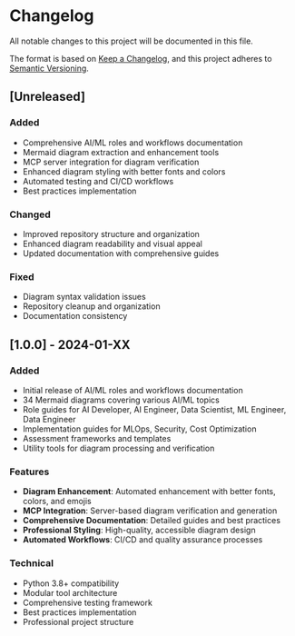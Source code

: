 # Changelog

All notable changes to this project will be documented in this file.

The format is based on [Keep a Changelog](https://keepachangelog.com/en/1.0.0/),
and this project adheres to [Semantic Versioning](https://semver.org/spec/v2.0.0.html).

## [Unreleased]

### Added
- Comprehensive AI/ML roles and workflows documentation
- Mermaid diagram extraction and enhancement tools
- MCP server integration for diagram verification
- Enhanced diagram styling with better fonts and colors
- Automated testing and CI/CD workflows
- Best practices implementation

### Changed
- Improved repository structure and organization
- Enhanced diagram readability and visual appeal
- Updated documentation with comprehensive guides

### Fixed
- Diagram syntax validation issues
- Repository cleanup and organization
- Documentation consistency

## [1.0.0] - 2024-01-XX

### Added
- Initial release of AI/ML roles and workflows documentation
- 34 Mermaid diagrams covering various AI/ML topics
- Role guides for AI Developer, AI Engineer, Data Scientist, ML Engineer, Data Engineer
- Implementation guides for MLOps, Security, Cost Optimization
- Assessment frameworks and templates
- Utility tools for diagram processing and verification

### Features
- **Diagram Enhancement**: Automated enhancement with better fonts, colors, and emojis
- **MCP Integration**: Server-based diagram verification and generation
- **Comprehensive Documentation**: Detailed guides and best practices
- **Professional Styling**: High-quality, accessible diagram design
- **Automated Workflows**: CI/CD and quality assurance processes

### Technical
- Python 3.8+ compatibility
- Modular tool architecture
- Comprehensive testing framework
- Best practices implementation
- Professional project structure
